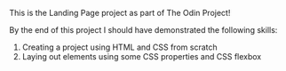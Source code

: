 This is the Landing Page project as part of The Odin Project!

By the end of this project I should have demonstrated the following skills:
1. Creating a project using HTML and CSS from scratch
2. Laying out elements using some CSS properties and CSS flexbox